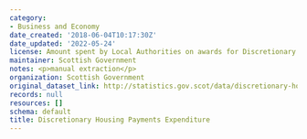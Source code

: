```yaml
---
category:
- Business and Economy
date_created: '2018-06-04T10:17:30Z'
date_updated: '2022-05-24'
license: Amount spent by Local Authorities on awards for Discretionary Housing Payments
maintainer: Scottish Government
notes: <p>manual extraction</p>
organization: Scottish Government
original_dataset_link: http://statistics.gov.scot/data/discretionary-housing-payments-expenditure
records: null
resources: []
schema: default
title: Discretionary Housing Payments Expenditure
---
```

